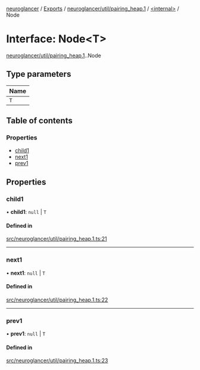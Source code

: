 [neuroglancer](../README.md) / [Exports](../modules.md) / [neuroglancer/util/pairing\_heap.1](../modules/neuroglancer_util_pairing_heap_1.md) / [<internal\>](../modules/neuroglancer_util_pairing_heap_1._internal_.md) / Node

# Interface: Node<T\>

[neuroglancer/util/pairing_heap.1](../modules/neuroglancer_util_pairing_heap_1.md).[<internal>](../modules/neuroglancer_util_pairing_heap_1._internal_.md).Node

## Type parameters

| Name |
| :------ |
| `T` |

## Table of contents

### Properties

- [child1](neuroglancer_util_pairing_heap_1._internal_.Node.md#child1)
- [next1](neuroglancer_util_pairing_heap_1._internal_.Node.md#next1)
- [prev1](neuroglancer_util_pairing_heap_1._internal_.Node.md#prev1)

## Properties

### child1

• **child1**: ``null`` \| `T`

#### Defined in

[src/neuroglancer/util/pairing_heap.1.ts:21](https://github.com/ActiveBrainAtlas2/neuroglancer/blob/034b457d/src/neuroglancer/util/pairing_heap.1.ts#L21)

___

### next1

• **next1**: ``null`` \| `T`

#### Defined in

[src/neuroglancer/util/pairing_heap.1.ts:22](https://github.com/ActiveBrainAtlas2/neuroglancer/blob/034b457d/src/neuroglancer/util/pairing_heap.1.ts#L22)

___

### prev1

• **prev1**: ``null`` \| `T`

#### Defined in

[src/neuroglancer/util/pairing_heap.1.ts:23](https://github.com/ActiveBrainAtlas2/neuroglancer/blob/034b457d/src/neuroglancer/util/pairing_heap.1.ts#L23)
